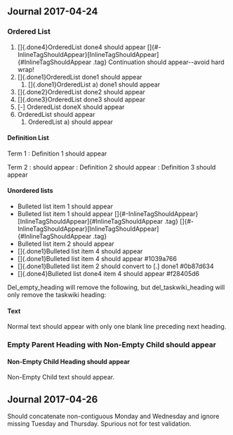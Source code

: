 ## Journal 2017-04-24

### Ordered List

1.  []{.done4}OrderedList done4 should appear
    []{#-InlineTagShouldAppear}[InlineTagShouldAppear]{#InlineTagShouldAppear
    .tag} Continuation should appear\--avoid hard wrap!
2.  []{.done1}OrderedList done1 should appear
    1.  []{.done1}OrderedList a) done1 should appear
3.  []{.done2}OrderedList done2 should appear
4.  []{.done3}OrderedList done3 should appear
5.  \[-\] OrderedList doneX should appear
6.  OrderedList should appear
    1.  OrderedList a) should appear

#### Definition List

Term 1
:   Definition 1 should appear

Term 2
:   should appear
:   Definition 2 should appear
:   Definition 3 should appear

#### Unordered lists

- Bulleted list item 1 should appear
- Bulleted list item 1 should appear
  []{#-InlineTagShouldAppear}[InlineTagShouldAppear]{#InlineTagShouldAppear
  .tag}
  []{#-InlineTagShouldAppear}[InlineTagShouldAppear]{#InlineTagShouldAppear
  .tag}
- Bulleted list item 2 should appear
- []{.done1}Bulleted list item 4 should appear
- []{.done1}Bulleted list item 4 should appear #1039a766
- []{.done1}Bulleted list item 2 should convert to \[.\] done1 #0b87d634
- []{.done4}Bulleted list done4 item 4 should appear #f28405d6

Del_empty_heading will remove the following, but del_taskwiki_heading
will only remove the taskwiki heading:

#### Text

Normal text should appear with only one blank line preceding next
heading.

### Empty Parent Heading with Non-Empty Child should appear

#### Non-Empty Child Heading should appear

Non-Empty Child text should appear.

## Journal 2017-04-26

Should concatenate non-contiguous Monday and Wednesday and ignore
missing Tuesday and Thursday. Spurious not for test validation.
